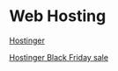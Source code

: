 # Web Hosting
[Hostinger](https://www.bnsbareact.org/webhost/hostinger-cloud-professional-plan-review-get-20-off)

[Hostinger Black Friday sale](https://www.bnsbareact.org/webhost/hostinger-cloud-professional-plan-review-get-20-off)
